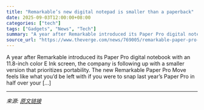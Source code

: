 ```yaml
---
title: "Remarkable’s new digital notepad is smaller than a paperback"
date: 2025-09-03T12:00:00+08:00
categories: ["tech"]
tags: ["Gadgets", "News", "Tech"]
summary: "A year after Remarkable introduced its Paper Pro digital notebook with an 11.8-inch color E Ink screen, the company is following up with a smaller version that prioritizes portability. The new Remarka"
source_url: "https://www.theverge.com/news/769005/remarkable-paper-pro-move-e-note-notebook-stylus-tablet-e-ink"
---
```


A year after Remarkable introduced its Paper Pro digital notebook with an 11.8-inch color E Ink screen, the company is following up with a smaller version that prioritizes portability. The new Remarkable Paper Pro Move feels like what you’d be left with if you were to snap last year’s Paper Pro in half over your [&#8230;]

---

*来源: [原文链接](https://www.theverge.com/news/769005/remarkable-paper-pro-move-e-note-notebook-stylus-tablet-e-ink)*
